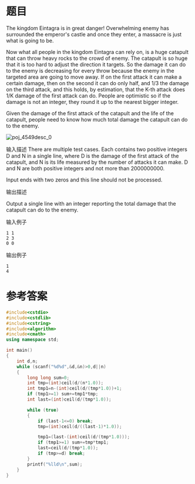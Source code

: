 # 题目
The kingdom Eintagra is in great danger! Overwhelming enemy has surrounded the emperor's castle and once they enter, a massacre is just what is going to be.

Now what all people in the kingdom Eintagra can rely on, is a huge catapult that can throw heavy rocks to the crowd of enemy. The catapult is so huge that it is too hard to adjust the direction it targets. So the damage it can do to the enemy is decreasing for every throw because the enemy in the targeted area are going to move away. If on the first attack it can make a certain damage, then on the second it can do only half, and 1/3 the damage on the third attack, and this holds, by estimation, that the K-th attack does 1/K damage of the first attack can do. People are optimistic so if the damage is not an integer, they round it up to the nearest bigger integer.

Given the damage of the first attack of the catapult and the life of the catapult, people need to know how much total damage the catapult can do to the enemy.

![poj_4549desc_0](http://uploadfiles.nowcoder.com/probs/acm/poj_4549desc_0.jpg)

输入描述
There are multiple test cases. Each contains two positive integers D and N in a single line, where D is the damage of the first attack of the catapult, and N is its life measured by the number of attacks it can make. D and N are both positive integers and not more than 2000000000.

Input ends with two zeros and this line should not be processed.

输出描述

Output a single line with an integer reporting the total damage that the catapult can do to the enemy.

输入例子
```
1 1
2 3
0 0
```
输出例子
```
1
4
```
# 参考答案
```c++
#include<cstdio>
#include<cstdlib>
#include<cstring>
#include<algorithm>
#include<cmath>
using namespace std;

int main()
{
	int d,n;
	while (scanf("%d%d",&d,&n)>0,d||n)
	{
		long long sum=0;
		int tmp=(int)ceil(d/(n*1.0));
		int tmp1=n-(int)ceil(d/(tmp*1.0))+1;
		if (tmp1>=1) sum+=tmp1*tmp;
		int last=(int)ceil(d/(tmp*1.0));

		while (true)
		{
			if (last-1<=0) break;
			tmp=(int)ceil(d/((last-1)*1.0));

			tmp1=(last-(int)ceil(d/(tmp*1.0)));
			if (tmp1>=1) sum+=tmp*tmp1;
			last=ceil(d/(tmp*1.0));
			if (tmp>=d) break;
		}
		printf("%lld\n",sum);
	}
}



